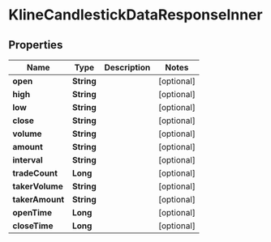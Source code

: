 

# KlineCandlestickDataResponseInner


## Properties

| Name | Type | Description | Notes |
|------------ | ------------- | ------------- | -------------|
|**open** | **String** |  |  [optional] |
|**high** | **String** |  |  [optional] |
|**low** | **String** |  |  [optional] |
|**close** | **String** |  |  [optional] |
|**volume** | **String** |  |  [optional] |
|**amount** | **String** |  |  [optional] |
|**interval** | **String** |  |  [optional] |
|**tradeCount** | **Long** |  |  [optional] |
|**takerVolume** | **String** |  |  [optional] |
|**takerAmount** | **String** |  |  [optional] |
|**openTime** | **Long** |  |  [optional] |
|**closeTime** | **Long** |  |  [optional] |



